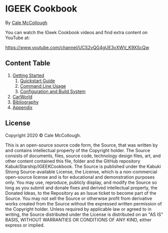 # IGEEK Cookbook

By [Cale McCollough](https://cookingwithcale.org)

You can watch the IGeek Cookbook videos and find extra content on YouTube at:

 https://www.youtube.com/channel/UCS2vQG4gUE3vXWV_K9XScQw

## Content Table

1. [Getting Started](./GettingStarted)
   1. [Quickstart Guide](./GettingStarted/QuickstartGuide)
   1. [Command Line Usage](./GettingStarted/CommandLineUsage)
   1. [Configuration and Build System](./GettingStarted/ConfigurationAndBuildSystem)
1. [CarWorld](./CarWorld)
1. [Bibliography](./Bibliography)
1. [Appendix](./Appendix)

## License

Copyright 2020 © Cale McCollough.

This is an open-source source code form, the Source, that was written by and contains intellectual property of the Copyright holder. The Source consists of documents, files, source code, technology design files, art, and other content contained this file, folder and the GitHub repository KabukiStarship/IGEEKCookbook. The Source is published under the Kabuki Strong Source-available License, the License, which is a non-commercial open-source license and is for educational and demonstration purposes only. You may use, reproduce, publicly display, and modify the Source so long as you submit and donate fixes and derived intellectual property, the Donated Ideas, to the Repository as an Issue ticket to become part of the Source. You may not sell the Source or otherwise profit from derivative works created from the Source without the expressed written permission of the Copyright holder. Unless required by applicable law or agreed to in writing, the Source distributed under the License is distributed on an "AS IS" BASIS, WITHOUT WARRANTIES OR CONDITIONS OF ANY KIND, either express or implied.
